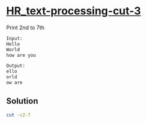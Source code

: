 # [HR_text-processing-cut-3](https://www.hackerrank.com/challenges/text-processing-cut-3)

Print 2nd to 7th

```txt
Input:
Hello
World
how are you

Output:
ello
orld
ow are
```

## Solution

```sh
cut -c2-7
```
